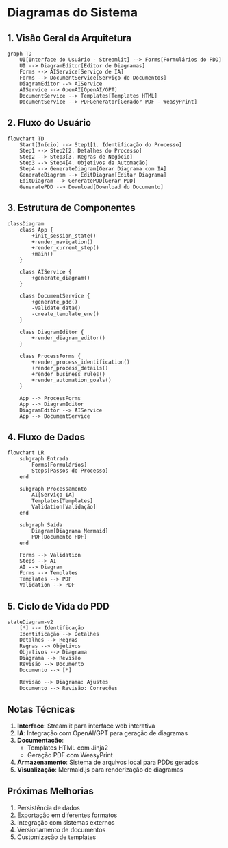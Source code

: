 # Diagramas do Sistema

## 1. Visão Geral da Arquitetura

```mermaid
graph TD
    UI[Interface do Usuário - Streamlit] --> Forms[Formulários do PDD]
    UI --> DiagramEditor[Editor de Diagramas]
    Forms --> AIService[Serviço de IA]
    Forms --> DocumentService[Serviço de Documentos]
    DiagramEditor --> AIService
    AIService --> OpenAI[OpenAI/GPT]
    DocumentService --> Templates[Templates HTML]
    DocumentService --> PDFGenerator[Gerador PDF - WeasyPrint]
```

## 2. Fluxo do Usuário

```mermaid
flowchart TD
    Start[Início] --> Step1[1. Identificação do Processo]
    Step1 --> Step2[2. Detalhes do Processo]
    Step2 --> Step3[3. Regras de Negócio]
    Step3 --> Step4[4. Objetivos da Automação]
    Step4 --> GenerateDiagram[Gerar Diagrama com IA]
    GenerateDiagram --> EditDiagram[Editar Diagrama]
    EditDiagram --> GeneratePDD[Gerar PDD]
    GeneratePDD --> Download[Download do Documento]
```

## 3. Estrutura de Componentes

```mermaid
classDiagram
    class App {
        +init_session_state()
        +render_navigation()
        +render_current_step()
        +main()
    }
    
    class AIService {
        +generate_diagram()
    }
    
    class DocumentService {
        +generate_pdd()
        -validate_data()
        -create_template_env()
    }
    
    class DiagramEditor {
        +render_diagram_editor()
    }
    
    class ProcessForms {
        +render_process_identification()
        +render_process_details()
        +render_business_rules()
        +render_automation_goals()
    }
    
    App --> ProcessForms
    App --> DiagramEditor
    DiagramEditor --> AIService
    App --> DocumentService
```

## 4. Fluxo de Dados

```mermaid
flowchart LR
    subgraph Entrada
        Forms[Formulários]
        Steps[Passos do Processo]
    end
    
    subgraph Processamento
        AI[Serviço IA]
        Templates[Templates]
        Validation[Validação]
    end
    
    subgraph Saída
        Diagram[Diagrama Mermaid]
        PDF[Documento PDF]
    end
    
    Forms --> Validation
    Steps --> AI
    AI --> Diagram
    Forms --> Templates
    Templates --> PDF
    Validation --> PDF
```

## 5. Ciclo de Vida do PDD

```mermaid
stateDiagram-v2
    [*] --> Identificação
    Identificação --> Detalhes
    Detalhes --> Regras
    Regras --> Objetivos
    Objetivos --> Diagrama
    Diagrama --> Revisão
    Revisão --> Documento
    Documento --> [*]
    
    Revisão --> Diagrama: Ajustes
    Documento --> Revisão: Correções
```

## Notas Técnicas

1. **Interface**: Streamlit para interface web interativa
2. **IA**: Integração com OpenAI/GPT para geração de diagramas
3. **Documentação**: 
   - Templates HTML com Jinja2
   - Geração PDF com WeasyPrint
4. **Armazenamento**: Sistema de arquivos local para PDDs gerados
5. **Visualização**: Mermaid.js para renderização de diagramas

## Próximas Melhorias

1. Persistência de dados
2. Exportação em diferentes formatos
3. Integração com sistemas externos
4. Versionamento de documentos
5. Customização de templates 
